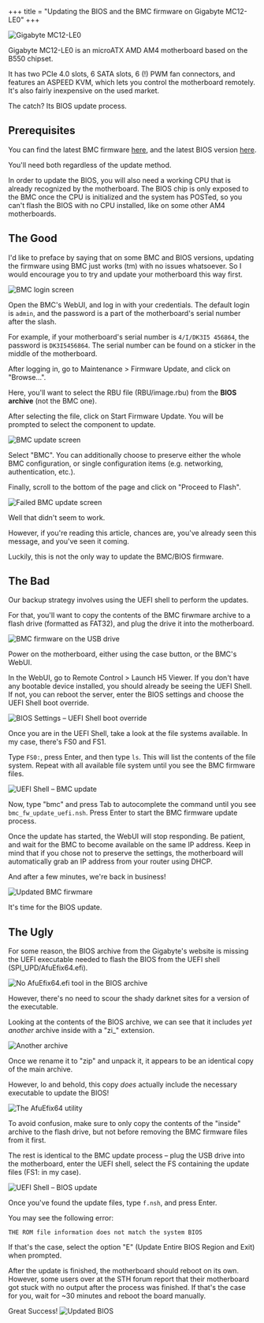 +++
title = "Updating the BIOS and the BMC firmware on Gigabyte MC12-LE0" +++

![Gigabyte MC12-LE0](images/motherboard.jpg)

Gigabyte MC12-LE0 is an microATX AMD AM4 motherboard based on the B550 chipset.

It has two PCIe 4.0 slots, 6 SATA slots, 6 (!) PWM fan connectors, and features an
ASPEED KVM, which lets you control the motherboard remotely.
It's also fairly inexpensive on the used market.

The catch? Its BIOS update process.

## Prerequisites

You can find the latest BMC firmware [here](https://www.gigabyte.com/us/Enterprise/Server-Motherboard/MC12-LE0-rev-1x#Support-Firmware),
and the latest BIOS version [here](https://www.gigabyte.com/us/Enterprise/Server-Motherboard/MC12-LE0-rev-1x#Support-Bios).

You'll need both regardless of the update method.

In order to update the BIOS, you will also need a working CPU that is already recognized by the motherboard.
The BIOS chip is only exposed to the BMC once the CPU is initialized and the system has POSTed, so you
can't flash the BIOS with no CPU installed, like on some other AM4 motherboards.

## The Good

I'd like to preface by saying that on some BMC and BIOS versions,
updating the firmware using BMC just works (tm) with no issues
whatsoever. So I would encourage you to try and update your
motherboard this way first.

![BMC login screen](images/bmc_login_screen.png)

Open the BMC's WebUI, and log in with your credentials. The default login is
`admin`, and the password is a part of the motherboard's serial number after the slash.

For example, if your motherboard's serial number is `4/I/DK3I5 456864`, the password is `DK3I5456864`.
The serial number can be found on a sticker in the middle of the motherboard.

After logging in, go to Maintenance > Firmware Update, and click on "Browse...".

Here, you'll want to select the RBU file (RBU/image.rbu) from the **BIOS archive** (not the BMC one).

After selecting the file, click on Start Firmware Update. You will be prompted to select the component to update.

![BMC update screen](images/firmwareupdate_bmc.png)

Select "BMC". You can additionally choose to preserve either the whole BMC configuration, or single configuration items
(e.g. networking, authentication, etc.).

Finally, scroll to the bottom of the page and click on "Proceed to Flash".

![Failed BMC update screen](images/firmwareupdate_failed_bmc.png)

Well that didn't seem to work.

However, if you're reading this article, chances are, you've already seen this message, and you've seen it coming.

Luckily, this is not the only way to update the BMC/BIOS firmware.

## The Bad

Our backup strategy involves using the UEFI shell to perform the updates.

For that, you'll want to copy the contents of the BMC firwmare archive to a
flash drive (formatted as FAT32), and plug the drive it into the motherboard.

![BMC firmware on the USB drive](images/usb_bmc_firmware_files.png)

Power on the motherboard, either using the case button, or the BMC's WebUI.

In the WebUI, go to Remote Control > Launch H5 Viewer. If you don't have any bootable device installed,
you should already be seeing the UEFI Shell. If not, you can reboot the server, enter the BIOS settings
and choose the UEFI Shell boot override.

![BIOS Settings – UEFI Shell boot override](images/bios_settings.png)

Once you are in the UEFI Shell, take a look at the file systems available. In my case, there's FS0 and FS1.

Type `FS0:`, press Enter, and then type `ls`. This will list the contents of the file system. Repeat with all
available file system until you see the BMC firmware files.

![UEFI Shell – BMC update](images/uefi_shell_bmc.png)

Now, type "bmc" and press Tab to autocomplete the command until you see `bmc_fw_update_uefi.nsh`.
Press Enter to start the BMC firmware update process.

Once the update has started, the WebUI will stop responding. Be patient, and wait for the BMC to become available
on the same IP address. Keep in mind that if you chose not to preserve the settings, the motherboard will automatically
grab an IP address from your router using DHCP.

And after a few minutes, we're back in business!

![Updated BMC firwmare](images/updated_bmc.png)

It's time for the BIOS update.

## The Ugly

For some reason, the BIOS archive from the Gigabyte's website is missing
the UEFI executable needed to flash the BIOS from the UEFI shell (SPI_UPD/AfuEfix64.efi).

![No AfuEfix64.efi tool in the BIOS archive](images/no_afu_tool.png)

However, there's no need to scour the shady darknet sites for a version of the executable.

Looking at the contents of the BIOS archive, we can see that it includes _yet another_
archive inside with a "zi\_" extension.

![Another archive](images/another_archive.png)

Once we rename it to "zip" and unpack it, it appears to be an identical copy of the
main archive.

However, lo and behold, this copy _does_ actually include the necessary executable to update the BIOS!

![The AfuEfix64 utility](images/afu_tool.png)

To avoid confusion, make sure to only copy the contents of the "inside" archive to the flash drive,
but not before removing the BMC firmware files from it first.

The rest is identical to the BMC update process – plug the USB drive into the motherboard,
enter the UEFI shell, select the FS containing the update files (FS1: in my case).

![UEFI Shell – BIOS update](images/uefi_shell_bios.png)

Once you've found the update files, type `f.nsh`, and press Enter.

You may see the following error:

```
THE ROM file information does not match the system BIOS
```

If that's the case, select the option "E" (Update Entire BIOS Region and Exit)
when prompted.

After the update is finished, the motherboard should reboot on its own. However, some users over at the STH forum
report that their motherboard got stuck with no output after the process was finished. If that's the case for you,
wait for ~30 minutes and reboot the board manually.

Great Success!
![Updated BIOS](images/bios_updated.png)
